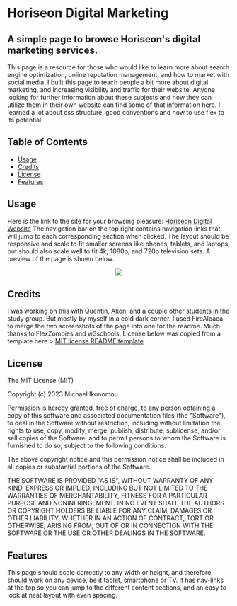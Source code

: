 # Horiseon Digital Marketing
## A simple page to browse Horiseon's digital marketing services.

This page is a resource for those who would like to learn more about search engine optimization, online reputation management, and how to market with social media. 
I built this page to teach people a bit more about digital marketing, and increasing visibility and traffic for their website. Anyone looking for further information about these subjects and how they can utilize them in their own website can find some of that information here. I learned a lot about css structure, good conventions and how to use flex to its potential.

## Table of Contents

- [Usage](#usage)
- [Credits](#credits)
- [License](#license)
- [Features](#features)

## Usage
Here is the link to the site for your browsing pleasure: [Horiseon Digital Website](https://ikonicres.github.io/horiseon-digital-website/)
The navigation bar on the top right contains navigation links that will jump to each corresponding section when clicked. The layout should be responsive and scale to fit smaller screens like phones, tablets, and laptops, but should also scale well to fit 4k, 1080p, and 720p television sets. A preview of the page is shown below. 

<p align="center"><img src="https://raw.githubusercontent.com/IkonicRes/horiseon-digital-website/main/assets/images/Horiseon-preview.png"></img></p>

## Credits

I was working on this with Quentin, Akon, and a couple other students in the study group. But mostly by myself in a cold dark corner. I used FireAlpaca to merge the two screenshots of the page into one for the readme. Much thanks to FlexZombies and w3schools.
License below was copied from a template here > [MIT license README template](https://gist.github.com/ckib16/8732561535ed766cd6b8)

## License

The MIT License (MIT)

Copyright (c) 2023 Michael Ikonomou

Permission is hereby granted, free of charge, to any person obtaining a copy of this software and associated documentation files (the "Software"), to deal in the Software without restriction, including without limitation the rights to use, copy, modify, merge, publish, distribute, sublicense, and/or sell copies of the Software, and to permit persons to whom the Software is furnished to do so, subject to the following conditions:

The above copyright notice and this permission notice shall be included in all copies or substantial portions of the Software.

THE SOFTWARE IS PROVIDED "AS IS", WITHOUT WARRANTY OF ANY KIND, EXPRESS OR IMPLIED, INCLUDING BUT NOT LIMITED TO THE WARRANTIES OF MERCHANTABILITY, FITNESS FOR A PARTICULAR PURPOSE AND NONINFRINGEMENT. IN NO EVENT SHALL THE AUTHORS OR COPYRIGHT HOLDERS BE LIABLE FOR ANY CLAIM, DAMAGES OR OTHER LIABILITY, WHETHER IN AN ACTION OF CONTRACT, TORT OR OTHERWISE, ARISING FROM, OUT OF OR IN CONNECTION WITH THE SOFTWARE OR THE USE OR OTHER DEALINGS IN THE SOFTWARE.

## Features

This page should scale correctly to any width or height, and therefore should work on any device, be it tablet, smartphone or TV. It has nav-links at the top so you can jump to the different content sections, and an easy to look at neat layout with even spacing.
